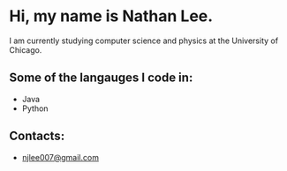 # Hi, my name is Nathan Lee. 
I am currently studying computer science and physics at the University of Chicago.




## Some of the langauges I code in:
- Java
- Python




## Contacts: 
- njlee007@gmail.com







<!--
**nathanL534/nathanl534** is a ✨ _special_ ✨ repository because its `README.md` (this file) appears on your GitHub profile.

Here are some ideas to get you started:

- 🔭 I’m currently working on ...
- 🌱 I’m currently learning ...
- 👯 I’m looking to collaborate on ...
- 🤔 I’m looking for help with ...
- 💬 Ask me about ...
- 📫 How to reach me: ...
- 😄 Pronouns: ...
- ⚡ Fun fact: ...
-->
